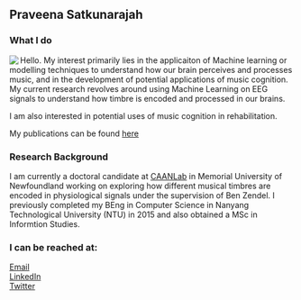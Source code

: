 ## Praveena Satkunarajah

### What I do
<img align = "left" src="https://github.com/spraveena/spraveena/assets/10113006/6d1932cf-2637-42b1-a174-bca19c1ce71e" >
Hello. My interest primarily lies in the applicaiton of Machine learning or modelling techniques to understand how our brain perceives and processes music, and in the development of potential applications of music cognition. My current research revolves around using Machine Learning on EEG signals to understand how timbre is encoded and processed in our brains.<br>

I am also interested in potential uses of music cognition in rehabilitation.


My publications can be found [here](publications.md)








### Research Background

I am currently a doctoral candidate at [CAANLab](https://caanlab.ca) in Memorial University of Newfoundland working on exploring how different musical timbres are encoded in physiological signals under the supervision of Ben Zendel. I previously completed my BEng in Computer Science in Nanyang Technological University (NTU) in 2015 and also obtained a MSc in Informtion Studies.

### I can be reached at:
[Email](psatkunaraja@mun.ca)<br>
[LinkedIn](https://www.linkedin.com/in/praveenasatkunarajah/)<br>
[Twitter](http://twitter.com/vsr_praveena)






<!--
Here are some ideas to get you started:

- 🔭 I’m currently working on ...
- 🌱 I’m currently learning ...
- 👯 I’m looking to collaborate on ...
- 🤔 I’m looking for help with ...
- 💬 Ask me about ...
- 📫 How to reach me: ...
- 😄 Pronouns: ...
- ⚡ Fun fact: ...
-->
